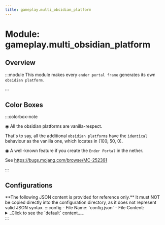 ```yaml
---
title: gameplay.multi_obsidian_platform
---
```



# Module: gameplay.multi_obsidian_platform

## Overview
:::module
  This module makes every `ender portal frame` generates its own `obsidian platform`.


:::
## Color Boxes

:::colorbox-note

  ◉ All the obsidian platforms are vanilla-respect.
  
  That's to say, all the additional `obsidian platforms` have the `identical` behaviour as the vanilla one, which locates in (100, 50, 0).
  
  
  
  ◉ A well-known feature if you create the `Ender Portal` in the nether.
  
  See https://bugs.mojang.com/browse/MC-252361


:::

## Configurations
<Admonition type="warning" icon="" title="">
**The following JSON content is provided for reference only.**
It must NOT be copied directly into the configuration directory, as it does not represent valid JSON syntax.
</Admonition>
:::config
- File Name: `config.json`
- File Content: 
<details>

<summary>_Click to see the `default` content..._</summary>

```json showLineNumbers title="config/fuji/modules/gameplay/multi_obsidian_platform/config.json"
{
  /* The `coordinate scale factor` between `overworld` and `the_end`. */
  "factor": 4.0
}
```
</details>
:::
